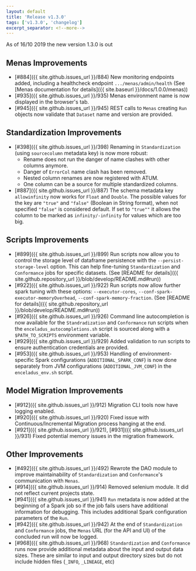 ```yaml
---
layout: default
title: 'Release v1.3.0'
tags: ['v1.3.0', 'changelog']
excerpt_separator: <!--more-->
---
```

As of 16/10 2019 the new version 1.3.0 is out
<!--more-->

## Menas Improvements
- [#884]({{ site.github.issues_url }}/884) New monitoring endpoints added, including a healthcheck endpoint `.../menas/admin/health` (See [Menas documentation for details]({{ site.baseurl }}/docs/1.0.0/menas))
- [#935]({{ site.github.issues_url }}/935) Menas environment name is now displayed in the browser's tab.
- [#945]({{ site.github.issues_url }}/945) REST calls to `Menas` creating `Run` objects now validate that `Dataset` name and version are provided.

## Standardization Improvements
- [#398]({{ site.github.issues_url }}/398) Renaming in `Standardization` (using `sourcecolumn` metadata key) is now more robust:
  * Rename does not run the danger of name clashes with other columns anymore.
  * Danger of `ErrorCol` name clash has been removed.
  * Nested column renames are now registered with ATUM.
  * One column can be a source for multiple standardized columns.
- [#887]({{ site.github.issues_url }}/887) The schema metadata key `allowinfinity` now works for `Float` and `Double`. The possible values for the key are `"true"` and `"false"` (Boolean in String format), when not specified `"false"` is considered default. If set to `"true""` it allows the column to be marked as `infinity/-infinity` for values which are too big.

## Scripts Improvements
- [#899]({{ site.github.issues_url }}/899) Run scripts now allow you to control the storage level of dataframe persistence with the `--persist-storage-level` option. This can help fine-tuning `Standardization` and `Conformance` jobs for specific datasets. (See [README for details]({{ site.github.repository_url }}/blob/develop/README.md#run))
- [#922]({{ site.github.issues_url }}/922) Run scripts now allow further spark tuning with these options: `--executor-cores`, `--conf-spark-executor-memoryOverhead`, `--conf-spark-memory-fraction`. (See [README for details]({{ site.github.repository_url }}/blob/develop/README.md#run))
- [#926]({{ site.github.issues_url }}/926) Command line autocompletion is now available for the `Standradization` and `Conformance` run scripts when the `enceladus_autocompletions.sh` script is sourced along with a `$PATH_TO_SCRIPTS` environment variable.
- [#929]({{ site.github.issues_url }}/929) Added validation to run scripts to ensure authentication credentials are provided.
- [#953]({{ site.github.issues_url }}/953) Handling of environment-specific Spark configurations (`ADDITIONAL_SPARK_CONF`) is now done separately from JVM configurations (`ADDITIONAL_JVM_CONF`) in the `enceladus_env.sh` script.

## Model Migration Improvements
- [#912]({{ site.github.issues_url }}/912) Migration CLI tools now have logging enabled.
- [#920]({{ site.github.issues_url }}/920) Fixed issue with Continuous/Incremental Migration process hanging at the end.
- [#921]({{ site.github.issues_url }}/921), [#931]({{ site.github.issues_url }}/931) Fixed potential memory issues in the migration framework.

## Other Improvements
- [#492]({{ site.github.issues_url }}/492) Rewrote the DAO module to improve maintainability of `Standardization` and `Conformance`'s communication with `Menas`.
- [#914]({{ site.github.issues_url }}/914) Removed selenium module. It did not reflect current projects state.
- [#941]({{ site.github.issues_url }}/941) `Run` metadata is now added at the beginning of a Spark job so if the job fails users have additional information for debugging. This includes additional Spark configuration parameters of the `Run`.
- [#942]({{ site.github.issues_url }}/942) At the end of `Standardization` and `Conformance` jobs, the `Menas` URL (for the API and UI) of the concluded run will now be logged.
- [#968]({{ site.github.issues_url }}/968) `Standardization` and `Conformance` runs now provide additional metadata about the input and output data sizes. These are similar to input and output directory sizes but do not include hidden files (`_INFO`, `_LINEAGE`, etc)
